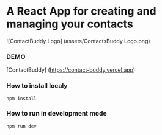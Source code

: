 # A React App for creating and managing your contacts

![ContactBuddy Logo] (assets/ContactsBuddy Logo.png)

### DEMO

[ContactBuddy]
(https://contact-buddy.vercel.app)

### How to install localy

`npm install`

### How to run in development mode

`npm run dev`

